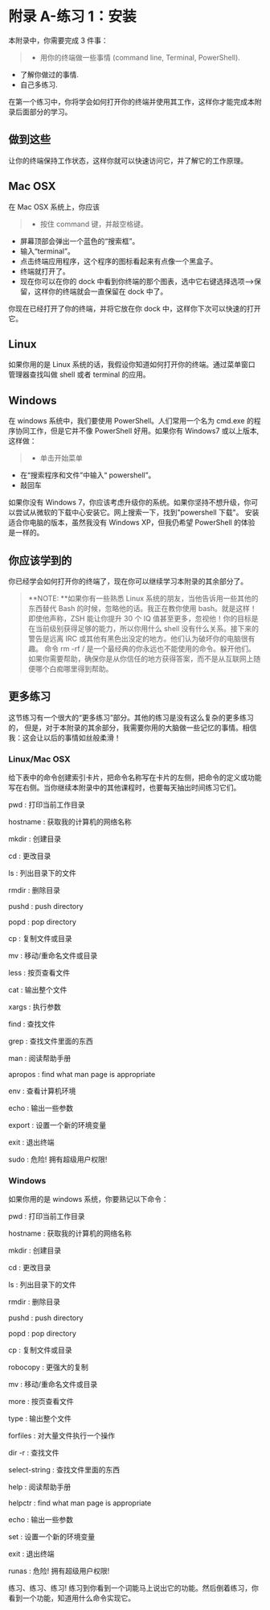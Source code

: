 # 附录 A-练习 1：安装
本附录中，你需要完成 3 件事：

> - 用你的终端做一些事情 (command line, Terminal, PowerShell).
- 了解你做过的事情.
- 自己多练习.

在第一个练习中，你将学会如何打开你的终端并使用其工作，这样你才能完成本附录后面部分的学习。

## 做到这些

让你的终端保持工作状态，这样你就可以快速访问它，并了解它的工作原理。

## Mac OSX

在 Mac OSX 系统上，你应该

> - 按住 command 键，并敲空格键。
- 屏幕顶部会弹出一个蓝色的“搜索框”。
- 输入“terminal”。
- 点击终端应用程序，这个程序的图标看起来有点像一个黑盒子。
- 终端就打开了。
- 现在你可以在你的 dock 中看到你终端的那个图表，选中它右键选择选项-->保留，这样你的终端就会一直保留在 dock 中了。

你现在已经打开了你的终端，并将它放在你 dock 中，这样你下次可以快速的打开它。

## Linux

如果你用的是 Linux 系统的话，我假设你知道如何打开你的终端。通过菜单窗口管理器查找叫做 shell 或者 terminal 的应用。

## Windows

在 windows 系统中，我们要使用 PowerShell。人们常用一个名为 cmd.exe 的程序协同工作，但是它并不像 PowerShell 好用。如果你有 Windows7 或以上版本,这样做：

> - 单击开始菜单
- 在“搜索程序和文件”中输入“ powershell”。
- 敲回车

如果你没有 Windows 7，你应该考虑升级你的系统。如果你坚持不想升级，你可以尝试从微软的下载中心安装它。网上搜索一下，找到"powershell 下载"。 安装适合你电脑的版本，虽然我没有 Windows XP，但我仍希望 PowerShell 的体验是一样的。

## 你应该学到的

你已经学会如何打开你的终端了，现在你可以继续学习本附录的其余部分了。

> **NOTE: **如果你有一些熟悉 Linux 系统的朋友，当他告诉用一些其他的东西替代 Bash 的时候，忽略他的话。我正在教你使用 bash。就是这样！即使他声称，ZSH 能让你提升 30 个 IQ 值甚至更多，忽视他！你的目标是在当前级别获得足够的能力，所以你用什么 shell 没有什么关系。接下来的警告是远离 IRC 或其他有黑色出没定的地方。他们认为破坏你的电脑很有趣。 命令 rm -rf / 是一个最经典的你永远也不能使用的命令。躲开他们。如果你需要帮助，确保你是从你信任的地方获得答案，而不是从互联网上随便哪个白痴哪里得到帮助。

## 更多练习

这节练习有一个很大的“更多练习”部分。其他的练习是没有这么复杂的更多练习的， 但是，对于本附录的其余部分，我需要你用的大脑做一些记忆的事情。相信我：这会让以后的事情如丝般柔滑！

### Linux/Mac OSX

给下表中的命令创建索引卡片，把命令名称写在卡片的左侧，把命令的定义或功能写在右侧。当你继续本附录中的其他课程时，也要每天抽出时间练习它们。

pwd : 打印当前工作目录

hostname : 获取我的计算机的网络名称

mkdir : 创建目录

cd : 更改目录

ls : 列出目录下的文件

rmdir : 删除目录

pushd : push directory

popd : pop directory

cp : 复制文件或目录

mv : 移动/重命名文件或目录

less : 按页查看文件

cat : 输出整个文件

xargs : 执行参数

find : 查找文件

grep : 查找文件里面的东西

man : 阅读帮助手册

apropos : find what man page is appropriate

env : 查看计算机环境

echo : 输出一些参数

export : 设置一个新的环境变量

exit : 退出终端

sudo : 危险! 拥有超级用户权限!

### Windows

如果你用的是 windows 系统，你要熟记以下命令：

pwd : 打印当前工作目录

hostname : 获取我的计算机的网络名称

mkdir : 创建目录

cd : 更改目录

ls : 列出目录下的文件

rmdir : 删除目录

pushd : push directory

popd : pop directory

cp : 复制文件或目录

robocopy : 更强大的复制

mv : 移动/重命名文件或目录

more : 按页查看文件

type : 输出整个文件

forfiles : 对大量文件执行一个操作

dir -r : 查找文件

select-string : 查找文件里面的东西

help : 阅读帮助手册

helpctr : find what man page is appropriate

echo : 输出一些参数

set : 设置一个新的环境变量

exit : 退出终端

runas : 危险! 拥有超级用户权限!

练习、练习、练习! 练习到你看到一个词能马上说出它的功能。然后倒着练习，你看到一个功能，知道用什么命令实现它。